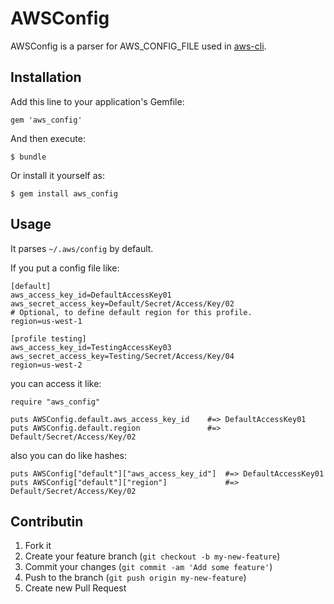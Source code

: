 # AWSConfig

AWSConfig is a parser for AWS_CONFIG_FILE used in [aws-cli](https://github.com/aws/aws-cli).

## Installation

Add this line to your application's Gemfile:

    gem 'aws_config'

And then execute:

    $ bundle

Or install it yourself as:

    $ gem install aws_config

## Usage

It parses `~/.aws/config` by default.

If you put a config file like:

    [default]
    aws_access_key_id=DefaultAccessKey01
    aws_secret_access_key=Default/Secret/Access/Key/02
    # Optional, to define default region for this profile.
    region=us-west-1

    [profile testing]
    aws_access_key_id=TestingAccessKey03
    aws_secret_access_key=Testing/Secret/Access/Key/04
    region=us-west-2

you can access it like:

    require "aws_config"
    
    puts AWSConfig.default.aws_access_key_id    #=> DefaultAccessKey01
    puts AWSConfig.default.region               #=> Default/Secret/Access/Key/02

also you can do like hashes:

    puts AWSConfig["default"]["aws_access_key_id"]  #=> DefaultAccessKey01
    puts AWSConfig["default"]["region"]             #=> Default/Secret/Access/Key/02

## Contributin

1. Fork it
2. Create your feature branch (`git checkout -b my-new-feature`)
3. Commit your changes (`git commit -am 'Add some feature'`)
4. Push to the branch (`git push origin my-new-feature`)
5. Create new Pull Request
